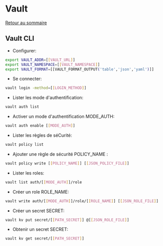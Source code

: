 # Vault

[Retour au sommaire](index.md)

## Vault CLI
- Configurer:
```bash
export VAULT_ADDR=[[VAULT_URL]]
export VAULT_NAMESPACE=[[VAULT_NAMESPACE]]
export VAULT_FORMAT=[[VAULT_FORMAT_OUTPUT('table','json','yaml')]]
```

- Se connecter:
```bash
vault login -method=[[LOGIN_METHOD]]
```

- Lister les mode d'authentification:
```bash
vault auth list
```

- Activer un mode d'authentification MODE_AUTH:
```bash
vault auth enable [[MODE_AUTH]]
```

- Lister les règles de séCurité:
```bash
vault policy list
```

- Ajouter une règle de sécurité POLICY_NAME :
```bash
vault policy write [[POLICY_NAME]] [[JSON_POLICY_FILE]]
```

- Lister les roles:
```bash
vault list auth/[[MODE_AUTH]]/role
```

- Créer un role ROLE_NAME:
```bash
vault write auth/[[MODE_AUTH]]/role/[[ROLE_NAME]] [[JSON_ROLE_FILE]]
```

- Créer un secret SECRET:
```bash
vault kv put secret/[[PATH_SECRET]] @[[JSON_ROLE_FILE]]
```

- Obtenir un secret SECRET:
```bash
vault kv get secret/[[PATH_SECRET]]
```

